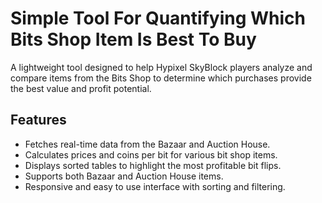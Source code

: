 # Simple Tool For Quantifying Which Bits Shop Item Is Best To Buy

A lightweight tool designed to help Hypixel SkyBlock players analyze and compare items from the Bits Shop to determine which purchases provide the best value and profit potential.

## Features

- Fetches real-time data from the Bazaar and Auction House.
- Calculates prices and coins per bit for various bit shop items.
- Displays sorted tables to highlight the most profitable bit flips.
- Supports both Bazaar and Auction House items.
- Responsive and easy to use interface with sorting and filtering.